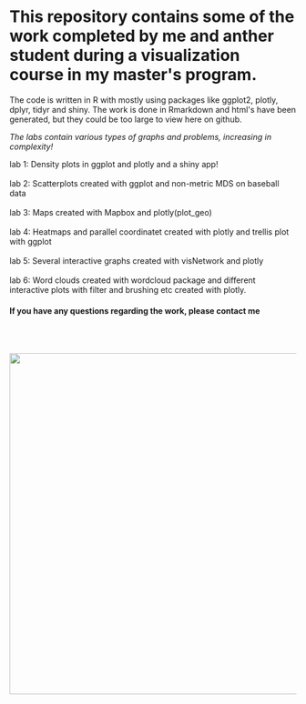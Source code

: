 # This repository contains some of the work completed by me and anther student during a visualization course in my master's program.

The code is written in R with mostly using packages like ggplot2, plotly, dplyr, tidyr and shiny.
The work is done in Rmarkdown and html's have been generated, but they could be too large to view here on github. 


*The labs contain various types of graphs and problems, increasing in complexity!*

lab 1: Density plots in ggplot and plotly and a shiny app! <br><br>
lab 2: Scatterplots created with ggplot and non-metric MDS on baseball data <br><br>
lab 3: Maps created with Mapbox and plotly(plot_geo) <br><br>
lab 4: Heatmaps and  parallel coordinatet created with plotly and trellis plot with ggplot <br><br>
lab 5: Several interactive graphs created with visNetwork and plotly <br><br>
lab 6: Word clouds created with wordcloud package and different interactive plots with filter and brushing etc created with plotly. <br>

#### If you have any questions regarding the work, please contact me


<br><br>

<div align="center">
  <img src="https://media1.giphy.com/media/v1.Y2lkPTc5MGI3NjExYjMxMXlsM2JqYjU2anUyNHVvMGhpMjFuM2s3aHdibWtwZ3o3anRiMiZlcD12MV9pbnRlcm5hbF9naWZfYnlfaWQmY3Q9Zw/bmQBu3aSF0DxadphkG/giphy.gif" width="600" height="600"/>
</div>


